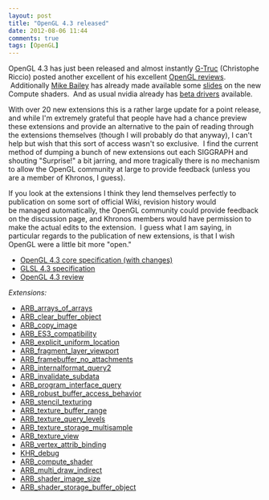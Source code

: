 ```yaml
---
layout: post
title: "OpenGL 4.3 released"
date: 2012-08-06 11:44
comments: true
tags: [OpenGL]
---
```


OpenGL 4.3 has just been released and almost instantly <a href="http://www.g-truc.net/">G-Truc</a> (Christophe Riccio) posted another excellent of his excellent <a href="http://www.g-truc.net/doc/OpenGL4.3review.pdf">OpenGL reviews</a>.  Additionally <a href="http://web.engr.oregonstate.edu/~mjb/WebMjb/mjb.html">Mike Bailey</a> has already made available some <a href="http://web.engr.oregonstate.edu/~mjb/sig12/compute.shader.1pp.pdf">slides</a> on the new Compute shaders.  And as usual nvidia already has <a href="http://www.nvidia.com/content/devzone/opengl-driver-4.3.html">beta drivers</a> available.

With over 20 new extensions this is a rather large update for a point release, and while I'm extremely grateful that people have had a chance preview these extensions and provide an alternative to the pain of reading through the extensions themselves (though I will probably do that anyway), I can't help but wish that this sort of access wasn't so exclusive.  I find the current method of dumping a bunch of new extensions out each SIGGRAPH and shouting "Surprise!" a bit jarring, and more tragically there is no mechanism to allow the OpenGL community at large to provide feedback (unless you are a member of Khronos, I guess).

If you look at the extensions I think they lend themselves perfectly to publication on some sort of official Wiki, revision history would be managed automatically, the OpenGL community could provide feedback on the discussion page, and Khronos members would have permission to make the actual edits to the extension.  I guess what I am saying, in particular regards to the publication of new extensions, is that I wish OpenGL were a little bit more "open."

* <a href="http://www.opengl.org/registry/doc/glspec43.core.20120806.withchanges.pdf">OpenGL 4.3 core specification (with changes)</a></li>
* <a href="http://www.opengl.org/registry/doc/GLSLangSpec.4.30.6.pdf">GLSL 4.3 specification</a></li>
* <a href="http://www.g-truc.net/doc/OpenGL4.3review.pdf">OpenGL 4.3 review</a></li>

<em>Extensions:</em>
* <a href="http://us.download.nvidia.com/opengl/specs/GL_ARB_arrays_of_arrays.txt">ARB_arrays_of_arrays</a>
* <a href="http://us.download.nvidia.com/opengl/specs/GL_ARB_clear_buffer_object.txt">ARB_clear_buffer_object</a>
* <a href="http://us.download.nvidia.com/opengl/specs/GL_ARB_copy_image.txt">ARB_copy_image</a>
* <a href="http://us.download.nvidia.com/opengl/specs/GL_ARB_ES3_compatibility.txt">ARB_ES3_compatibility</a>
* <a href="http://us.download.nvidia.com/opengl/specs/GL_ARB_explicit_uniform_location.txt">ARB_explicit_uniform_location</a>
* <a href="http://us.download.nvidia.com/opengl/specs/GL_ARB_fragment_layer_viewport.txt">ARB_fragment_layer_viewport</a>
* <a href="http://us.download.nvidia.com/opengl/specs/GL_ARB_framebuffer_no_attachments.txt">ARB_framebuffer_no_attachments</a>
* <a href="http://us.download.nvidia.com/opengl/specs/GL_ARB_internalformat_query2.txt">ARB_internalformat_query2</a>
* <a href="http://us.download.nvidia.com/opengl/specs/GL_ARB_invalidate_subdata.txt">ARB_invalidate_subdata</a>
* <a href="http://us.download.nvidia.com/opengl/specs/GL_ARB_program_interface_query.txt">ARB_program_interface_query</a>
* <a href="http://us.download.nvidia.com/opengl/specs/GL_ARB_robust_buffer_access_behavior.txt">ARB_robust_buffer_access_behavior</a>
* <a href="http://us.download.nvidia.com/opengl/specs/GL_ARB_stencil_texturing.txt">ARB_stencil_texturing</a>
* <a href="http://us.download.nvidia.com/opengl/specs/GL_ARB_texture_buffer_range.txt">ARB_texture_buffer_range</a>
* <a href="http://us.download.nvidia.com/opengl/specs/GL_ARB_texture_query_levels.txt">ARB_texture_query_levels</a>
* <a href="http://us.download.nvidia.com/opengl/specs/GL_ARB_texture_storage_multisample.txt">ARB_texture_storage_multisample</a>
* <a href="http://us.download.nvidia.com/opengl/specs/GL_ARB_texture_view.txt">ARB_texture_view</a>
* <a href="http://us.download.nvidia.com/opengl/specs/GL_ARB_vertex_attrib_binding.txt">ARB_vertex_attrib_binding</a>
* <a href="http://us.download.nvidia.com/opengl/specs/GL_KHR_debug.txt">KHR_debug</a>
* <a href="http://us.download.nvidia.com/opengl/specs/GL_ARB_compute_shader.txt">ARB_compute_shader</a>
* <a href="http://us.download.nvidia.com/opengl/specs/GL_ARB_multi_draw_indirect.txt">ARB_multi_draw_indirect</a>
* <a href="http://us.download.nvidia.com/opengl/specs/GL_ARB_shader_image_size.txt">ARB_shader_image_size</a>
* <a href="http://us.download.nvidia.com/opengl/specs/GL_ARB_shader_storage_buffer_object.txt">ARB_shader_storage_buffer_object</a>
